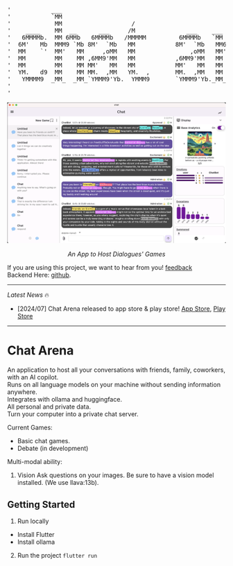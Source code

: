
                                                                                     
<pre align="center">                                                                               
'           ___                                                                              
'           `MM                                                                              
'            MM                   /                                                          
'    ____    MM  __      ___     /M              ___    ___  __   ____   ___  __      ___    
'   6MMMMb.  MM 6MMb   6MMMMb   /MMMMM         6MMMMb   `MM 6MM  6MMMMb  `MM 6MMb   6MMMMb   
'  6M'   Mb  MMM9 `Mb 8M'  `Mb   MM           8M'  `Mb   MM69 " 6M'  `Mb  MMM9 `Mb 8M'  `Mb  
'  MM    `'  MM'   MM     ,oMM   MM               ,oMM   MM'    MM    MM  MM'   MM     ,oMM  
'  MM        MM    MM ,6MM9'MM   MM           ,6MM9'MM   MM     MMMMMMMM  MM    MM ,6MM9'MM  
'  MM        MM    MM MM'   MM   MM           MM'   MM   MM     MM        MM    MM MM'   MM  
'  YM.   d9  MM    MM MM.  ,MM   YM.  ,       MM.  ,MM   MM     YM    d9  MM    MM MM.  ,MM  
'   YMMMM9  _MM_  _MM_`YMMM9'Yb.  YMMM9       `YMMM9'Yb._MM_     YMMMM9  _MM_  _MM_`YMMM9'Yb.
'                                                                                            
'                                                                                                   
</pre>
<p align="center">
  <img src="https://github.com/jonnyjohnson1/chat-arena/blob/main/ui_screenshot.png" style="max-width: 100%; height: auto; max-height: 350px;" alt="UI Chat Debates" />
</p>
<p align="center">
  <em>An App to Host Dialogues' Games</em>
</p>

If you are using this project, we want to hear from you!
[feedback](https://tally.so/r/3yyQQ6)  
Backend Here: [github](https://github.com/jonnyjohnson1/topos-cli).

---

*Latest News* 🔥
- [2024/07] Chat Arena released to app store & play store! [App Store](https://testflight.apple.com/join/TTwkvdqW), [Play Store](https://play.google.com/store/apps/details?id=com.dialogues.ch)

---

# Chat Arena

An application to host all your conversations with friends, family, coworkers, with an AI copilot.  
Runs on all language models on your machine without sending information anywhere.  
Integrates with ollama and huggingface.  
All personal and private data.  
Turn your computer into a private chat server.  

Current Games:
- Basic chat games.
- Debate (in development)

Multi-modal ability:
1. Vision
Ask questions on your images. Be sure to have a vision model installed. (We use llava:13b).

## Getting Started

1. Run locally
- Install Flutter
- Install ollama

2. Run the project 
`flutter run`

